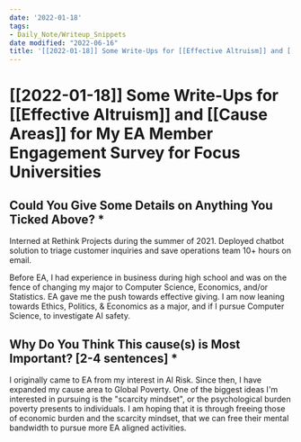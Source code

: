 ```yaml
---
date: '2022-01-18'
tags:
- Daily_Note/Writeup_Snippets
date modified: "2022-06-16"
title: '[[2022-01-18]] Some Write-Ups for [[Effective Altruism]] and [[Cause Areas]] for My EA Member Engagement Survey for Focus Universities'
---
```


# [[2022-01-18]] Some Write-Ups for [[Effective Altruism]] and [[Cause Areas]] for My EA Member Engagement Survey for Focus Universities

## Could You Give Some Details on Anything You Ticked Above? \*
Interned at Rethink Projects during the summer of 2021. Deployed chatbot solution to triage customer inquiries and save operations team 10+ hours on email.

Before EA, I had experience in business during high school and was on the fence of changing my major to Computer Science, Economics, and/or Statistics. EA gave me the push towards effective giving. I am now leaning towards Ethics, Politics, & Economics as a major, and if I pursue Computer Science, to investigate AI safety.

## Why Do You Think This cause(s) is Most Important? [2-4 sentences] \*
I originally came to EA from my interest in AI Risk. Since then, I have expanded my cause area to Global Poverty. One of the biggest ideas I'm interested in pursuing is the "scarcity mindset", or the psychological burden poverty presents to individuals. I am hoping that it is through freeing those of economic burden and the scarcity mindset, that we can free their mental bandwidth to pursue more EA aligned activities.
